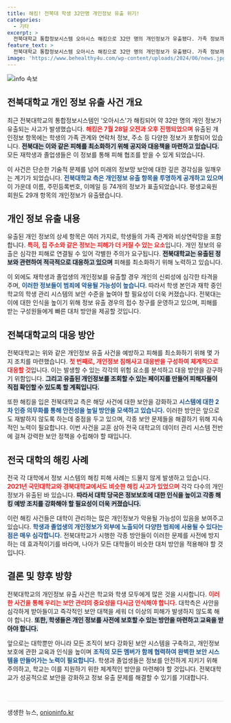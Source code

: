 ```yaml
---
title: 해킹! 전북대 학생 32만명 개인정보 유출 위기!
categories:
  - 기타
excerpt: >
  전북대학교 통합정보시스템 오아시스 해킹으로 32만 명의 개인정보가 유출됐다. 가족 정보까지 포함된 이번 사고에 대한 대응이 시급하다. 전북대는 피해 최소화를 위해 조회 및 신고 시스템을 마련하고 보안 강화를 예고했다. 클릭해서 자세한 내용을 확인해보세요!
feature_text: >
  전북대학교 통합정보시스템 오아시스 해킹으로 32만 명의 개인정보가 유출됐다. 가족 정보까지 포함된 이번 사고에 대한 대응이 시급하다. 전북대는 피해 최소화를 위해 조회 및 신고 시스템을 마련하고 보안 강화를 예고했다. 클릭해서 자세한 내용을 확인해보세요!
image: 'https://www.behealthy4u.com/wp-content/uploads/2024/06/news.jpg'
---
```


<p><img src="https://www.behealthy4u.com/wp-content/uploads/2024/06/news.jpg" alt="info 속보" /></p>

<h2 data-ke-size="size26">전북대학교 개인 정보 유출 사건 개요</h2>

<p data-ke-size="size16">최근 전북대학교의 통합정보시스템인 '오아시스'가 해킹되어 약 32만 명의 개인 정보가 유출되는 사고가 발생했습니다. <b><span style="color: #ee2323;">해킹은 7월 28일 오전과 오후 진행되었으며</span></b> 유출된 개인정보 항목에는 학생의 가족 관계와 연락처 정보, 주소 등 다양한 정보가 포함되어 있습니다. <b><span style="background-color: #21538527;">전북대는 이와 같은 피해를 최소화하기 위해 공지와 대응책을 마련하고 있습니다.</span></b> 모든 재학생과 졸업생들은 이 정보를 통해 피해 협조를 받을 수 있게 되었습니다.</p>

<p data-ke-size="size16">이 사건은 단순한 기술적 문제를 넘어 미래의 정보망 보안에 대한 깊은 경각심을 일깨우는 계기가 되었습니다. <b><span style="color: #1a5490;">전북대학교 측은 개인정보 유출 항목을 투명하게 공개하고 있으며</span></b> 이 가운데 이름, 주민등록번호, 이메일 등 74개의 정보가 표출되었습니다. 평생교육원 회원도 29개 항목의 개인정보가 유출됐습니다.</p>

<h2 data-ke-size="size26">개인 정보 유출 내용</h2>

<p data-ke-size="size16">유출된 개인 정보의 상세 항목은 여러 가지로, 학생들의 가족 관계와 비상연락망을 포함합니다. <b><span style="color: #ee2323;">특히, 집 주소와 같은 정보는 피해가 더 커질 수 있는 요소</span></b>입니다. 개인 정보의 유출은 심각한 피해로 연결될 수 있어 각별한 주의가 요구됩니다. <b><span style="background-color: #21538527;">전북대학교는 유출된 정보와 관련하여 적극적으로 대응하고 있으며</span></b> 피해를 최소화하기 위해 노력하고 있습니다.</p>

<p data-ke-size="size16">이 외에도 재학생과 졸업생의 개인정보를 유출할 경우 개인의 신뢰성에 심각한 타격을 주며, <b><span style="color: #1a5490;">이러한 정보들이 범죄에 악용될 가능성이 높습니다</span></b>. 따라서 학생 본인과 재학 중인 학교의 학생 관리 시스템의 보안 수준을 높여야 할 필요성이 더욱 커졌습니다. 전북대는 이에 대한 인식을 높이기 위해 정보 유출 경우의 접수 창구를 운영하고 있으며, 피해를 받는 구성원들에게 빠른 대처 방안을 제공할 것입니다.</p>

<h2 data-ke-size="size26">전북대학교의 대응 방안</h2>

<p data-ke-size="size16">전북대학교는 위와 같은 개인정보 유출 사건을 예방하고 피해를 최소화하기 위해 몇 가지 조치를 마련했습니다. <b><span style="color: #ee2323;">첫 번째로, 개인정보 침해사고 대응반을 구성하여 체계적으로 대응할 것</span></b>입니다. 이는 발생할 수 있는 각각의 위험 요소를 분석하고 대응 방안을 강구하기 위함입니다. <b><span style="background-color: #21538527;">그리고 유출된 개인정보를 조회할 수 있는 페이지를 만들어 피해자들이 직접 확인할 수 있도록 할 계획입니다.</span></b></p>

<p data-ke-size="size16">또한 해킹을 입은 전북대학교 측은 해당 사건에 대한 보안을 강화하고 <b><span style="color: #1a5490;">시스템에 대한 2차 인증 의무화를 통해 안전성을 높일 방안을 모색하고 있습니다.</span></b> 이러한 방안은 앞으로도 재발하지 않도록 하는데 중점을 두고 있으며, 각종 보안 문제들을 해결하기 위해 지속적인 노력이 필요합니다. 이번 사건을 교훈 삼아 전국 대학교의 데이터 관리 시스템 전반에 걸쳐 강력한 보안 정책을 수립해야 할 때입니다.</p>

<h2 data-ke-size="size26">전국 대학의 해킹 사례</h2>

<p data-ke-size="size16">전국 각 대학에서 정보 시스템의 해킹 피해 사례는 드물지 않게 발생하고 있습니다. <b><span style="color: #ee2323;">2021년 국민대학교와 경북대학교에서도 비슷한 해킹 사고가 있었으며</span></b> 각각 다수의 개인 정보가 유출된 바 있습니다. <b><span style="background-color: #21538527;">따라서 대학 당국은 정보보호에 대한 인식을 높이고 각종 해킹 예방 조치를 강화해야 할 필요성이 더욱 커졌습니다.</span></b> </p>

<p data-ke-size="size16">이런 해킹 사건들은 대학이 관리하는 많은 개인정보가 악용될 가능성이 있음을 보여주고 있습니다. <b><span style="color: #1a5490;">학생과 졸업생의 개인정보가 외부에 노출되어 다양한 범죄에 사용될 수 있다는 점은 매우 심각합니다.</span></b> 전북대학교가 시행한 각종 방안들이 이러한 문제를 사전에 방지하는 데 효과적이기를 바라며, 나아가 모든 대학들이 비슷한 대처 방안을 적용해야 할 것입니다.</p>

<h2 data-ke-size="size26">결론 및 향후 방향</h2>

<p data-ke-size="size16">전북대학교의 개인정보 유출 사건은 학교와 학생 모두에게 많은 것을 시사합니다. <b><span style="color: #ee2323;">이러한 사건을 통해 우리는 보안 관리의 중요성을 다시금 인식해야 합니다.</span></b> 대학측은 사안을 심각하게 받아들이고 즉각적인 보안 대책을 세워 더 이상의 피해가 발생하지 않도록 해야 합니다. <b><span style="background-color: #21538527;">또한, 학생들은 개인 정보를 사전에 보호할 수 있는 방안을 마련하고 교육을 받아야 합니다.</span></b></p>

<p data-ke-size="size16">앞으로는 대학뿐만 아니라 모든 조직이 보다 강화된 보안 시스템을 구축하고, 개인정보 보호에 관한 교육과 인식을 높이며 <b><span style="color: #1a5490;">조직의 모든 멤버가 함께 협력하여 완벽한 보안 시스템을 만들어가는 노력이 필요합니다.</span></b> 학생과 졸업생들은 정보를 안전하게 지키기 위해 주의하고, 학교는 이를 지원하기 위한 체계적인 방안을 마련해야 할 것입니다. 전북대학교가 성공적으로 보안을 강화하고 정보 유출 문제를 해결할 수 있기를 기대합니다.</p>

<p data-ke-size="size16">&nbsp;</p>

<hr style="height: 2px; border-width: 0; color: #eee; background-color: #eee;"/>
생생한 뉴스, <a href="https://onioninfo.kr" rel="dofollow">onioninfo.kr</a>


